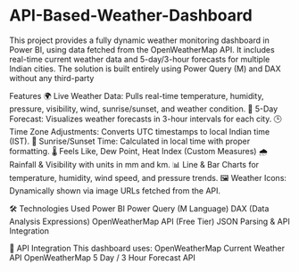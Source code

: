 # API-Based-Weather-Dashboard
This project provides a fully dynamic weather monitoring dashboard in Power BI, using data fetched from the OpenWeatherMap API. It includes real-time current weather data and 5-day/3-hour forecasts for multiple Indian cities. The solution is built entirely using Power Query (M) and DAX without any third-party

Features
  🌍 Live Weather Data: Pulls real-time temperature, humidity, pressure, visibility, wind, sunrise/sunset, and weather condition.
  📅 5-Day Forecast: Visualizes weather forecasts in 3-hour intervals for each city.
  🕒 Time Zone Adjustments: Converts UTC timestamps to local Indian time (IST).
  🌇 Sunrise/Sunset Time: Calculated in local time with proper formatting.
  🌡️ Feels Like, Dew Point, Heat Index (Custom Measures)
  🌧️ Rainfall & Visibility with units in mm and km.
  📊 Line & Bar Charts for temperature, humidity, wind speed, and pressure trends.
  🖼️ Weather Icons: Dynamically shown via image URLs fetched from the API.

🛠️ Technologies Used
  Power BI
  Power Query (M Language)
  DAX (Data Analysis Expressions)
  OpenWeatherMap API (Free Tier)
  JSON Parsing & API Integration

🔗 API Integration
  This dashboard uses:
  OpenWeatherMap Current Weather API
  OpenWeatherMap 5 Day / 3 Hour Forecast API
